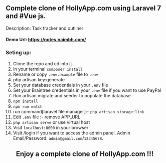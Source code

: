 ## Complete clone of HollyApp.com using <span style="color red">Laravel 7</span> and #Vue js.

Description: Task tracker and outliner

#### Demo Url: https://notes.naimbh.com/


### Seting up:

1. Clone the repo and cd into it
2. In your terminal ```composer install```
3. Rename or copy ```.env.example``` file to ``.env``
4. php artisan key:generate
5. Set your database credentials in your ```.env``` file
6. Set your Braintree credentials in your ```.env``` file if you want to use PayPal
7. Run artisan migrate and seeder to populate the database
8. ```npm install```
9. ```npm run watch```
10. run command[laravel file manager]:-  ```php artisan storage:link```
11. Edit ```.env``` file :- remove APP_URL
10. ```php artisan serve``` or use virtual host
11. Visit ```localhost:8000``` in your browser
12. Visit /login if you want to access the admin panel. Admin Email/Password: ```admin@gmail.com```/```12345678```.



<h2 style="text-align:center">Enjoy a complete clone of HollyApp.com !!!</p>
